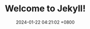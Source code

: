 ---
layout: post
title:  "Welcome to Jekyll!"
date:   2024-01-22 04:21:02 +0800
categories: jekyll update
---